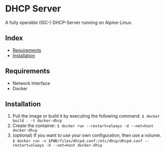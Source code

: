 # DHCP Server
A fully operable (ISC-) DHCP-Server running on Alpine-Linux.

## Index

* [Requirements](#requirements)
* [Installation](#installation)

## Requirements

* Network Interface
* Docker

## Installation

1. Pull the image or build it by executing the following command.
`$ docker build . -t docker-dhcp`
2. Create the container.
`$ docker run --restart=always -d --net=host docker-dhcp`
3. (optional) If you want to use your own configuration, then use a volume.
`$ docker run -v $PWD/files/dhcpd.conf:/etc/dhcp/dhcpd.conf --restart=always -d --net=host docker-dhcp`